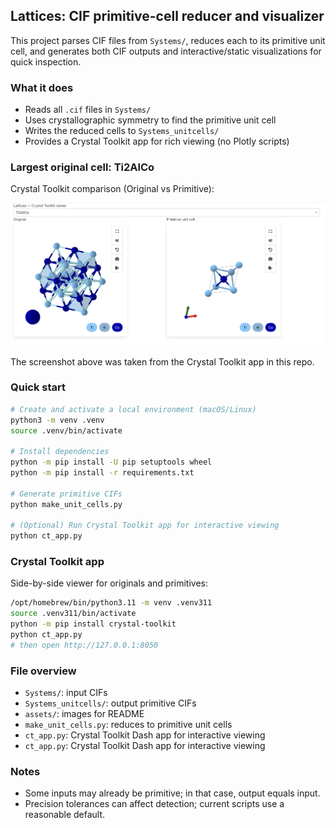 ## Lattices: CIF primitive-cell reducer and visualizer

This project parses CIF files from `Systems/`, reduces each to its primitive unit cell, and generates both CIF outputs and interactive/static visualizations for quick inspection.

### What it does
- Reads all `.cif` files in `Systems/`
- Uses crystallographic symmetry to find the primitive unit cell
- Writes the reduced cells to `Systems_unitcells/`
- Provides a Crystal Toolkit app for rich viewing (no Plotly scripts)

### Largest original cell: Ti2AlCo

Crystal Toolkit comparison (Original vs Primitive):

![Ti2AlCo CT compare](assets/ti2alco_ct_compare.png)

The screenshot above was taken from the Crystal Toolkit app in this repo.

### Quick start
```bash
# Create and activate a local environment (macOS/Linux)
python3 -m venv .venv
source .venv/bin/activate

# Install dependencies
python -m pip install -U pip setuptools wheel
python -m pip install -r requirements.txt

# Generate primitive CIFs
python make_unit_cells.py

# (Optional) Run Crystal Toolkit app for interactive viewing
python ct_app.py
```

### Crystal Toolkit app
Side-by-side viewer for originals and primitives:
```bash
/opt/homebrew/bin/python3.11 -m venv .venv311
source .venv311/bin/activate
python -m pip install crystal-toolkit
python ct_app.py
# then open http://127.0.0.1:8050
```

### File overview
- `Systems/`: input CIFs
- `Systems_unitcells/`: output primitive CIFs
- `assets/`: images for README
- `make_unit_cells.py`: reduces to primitive unit cells
- `ct_app.py`: Crystal Toolkit Dash app for interactive viewing
- `ct_app.py`: Crystal Toolkit Dash app for interactive viewing

### Notes
- Some inputs may already be primitive; in that case, output equals input.
- Precision tolerances can affect detection; current scripts use a reasonable default.


